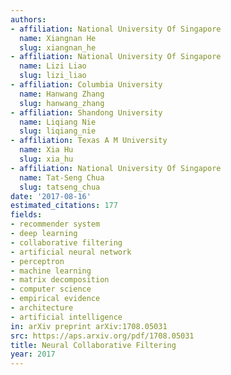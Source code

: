 ```yaml
---
authors:
- affiliation: National University Of Singapore
  name: Xiangnan He
  slug: xiangnan_he
- affiliation: National University Of Singapore
  name: Lizi Liao
  slug: lizi_liao
- affiliation: Columbia University
  name: Hanwang Zhang
  slug: hanwang_zhang
- affiliation: Shandong University
  name: Liqiang Nie
  slug: liqiang_nie
- affiliation: Texas A M University
  name: Xia Hu
  slug: xia_hu
- affiliation: National University Of Singapore
  name: Tat-Seng Chua
  slug: tatseng_chua
date: '2017-08-16'
estimated_citations: 177
fields:
- recommender system
- deep learning
- collaborative filtering
- artificial neural network
- perceptron
- machine learning
- matrix decomposition
- computer science
- empirical evidence
- architecture
- artificial intelligence
in: arXiv preprint arXiv:1708.05031
src: https://aps.arxiv.org/pdf/1708.05031
title: Neural Collaborative Filtering
year: 2017
---
```

